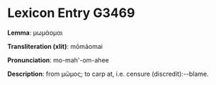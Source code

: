# Lexicon Entry G3469

**Lemma**: μωμάομαι

**Transliteration (xlit)**: mōmáomai

**Pronunciation**: mo-mah'-om-ahee

**Description**:
from μῶμος; to carp at, i.e. censure (discredit):--blame.
